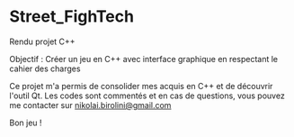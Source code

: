 # Street_FighTech

Rendu projet C++

Objectif : Créer un jeu en C++ avec interface graphique en respectant le cahier des charges

Ce projet m'a permis de consolider mes acquis en C++ et de découvrir l'outil Qt.
Les codes sont commentés et en cas de questions, vous pouvez me contacter sur nikolai.birolini@gmail.com

Bon jeu !
